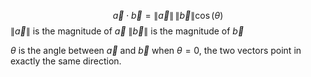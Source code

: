
$$
\vec{a} \cdot \vec{b} = \| \vec{a} \| \, \| \vec{b} \| \cos(\theta)
$$
$\|\vec{a}\|$ is the magnitude of $\vec{a}$
$\|\vec{b}\|$ is the magnitude of $\vec{b}$

$\theta$ is the angle between $\vec{a}$ and $\vec{b}$
when $\theta =  0$, the two vectors point in exactly the same direction.


